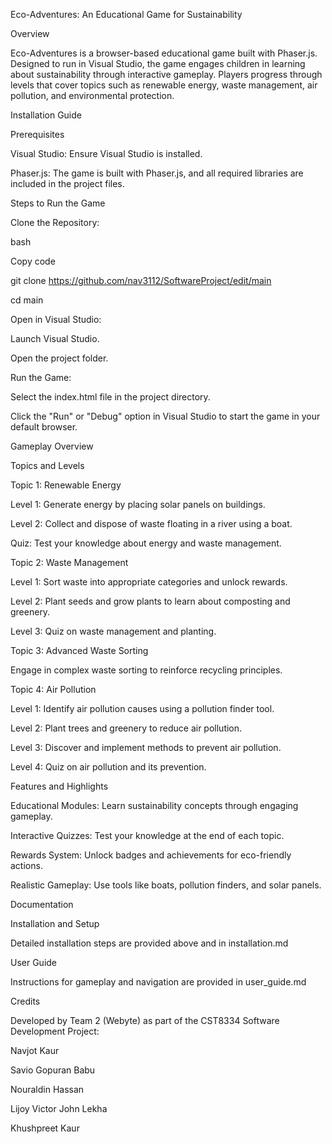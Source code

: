 Eco-Adventures: An Educational Game for Sustainability

Overview

Eco-Adventures is a browser-based educational game built with Phaser.js. Designed to run in Visual Studio, the game engages children in learning about sustainability through interactive gameplay. Players progress through levels that cover topics such as renewable energy, waste management, air pollution, and environmental protection.

Installation Guide

Prerequisites

Visual Studio: Ensure Visual Studio is installed.

Phaser.js: The game is built with Phaser.js, and all required libraries are included in the project files.

Steps to Run the Game

Clone the Repository:

bash

Copy code

git clone https://github.com/nav3112/SoftwareProject/edit/main

cd main

Open in Visual Studio:

Launch Visual Studio.

Open the project folder.

Run the Game:

Select the index.html file in the project directory.

Click the "Run" or "Debug" option in Visual Studio to start the game in your default browser.

Gameplay Overview

Topics and Levels

Topic 1: Renewable Energy

Level 1: Generate energy by placing solar panels on buildings.

Level 2: Collect and dispose of waste floating in a river using a boat.

Quiz: Test your knowledge about energy and waste management.

Topic 2: Waste Management

Level 1: Sort waste into appropriate categories and unlock rewards.

Level 2: Plant seeds and grow plants to learn about composting and greenery.

Level 3: Quiz on waste management and planting.

Topic 3: Advanced Waste Sorting

Engage in complex waste sorting to reinforce recycling principles.

Topic 4: Air Pollution

Level 1: Identify air pollution causes using a pollution finder tool.

Level 2: Plant trees and greenery to reduce air pollution.

Level 3: Discover and implement methods to prevent air pollution.

Level 4: Quiz on air pollution and its prevention.

Features and Highlights

Educational Modules: Learn sustainability concepts through engaging gameplay.

Interactive Quizzes: Test your knowledge at the end of each topic.

Rewards System: Unlock badges and achievements for eco-friendly actions.

Realistic Gameplay: Use tools like boats, pollution finders, and solar panels.

Documentation

Installation and Setup

Detailed installation steps are provided above and in installation.md

User Guide

Instructions for gameplay and navigation are provided in user_guide.md

Credits

Developed by Team 2 (Webyte) as part of the CST8334 Software Development Project:

Navjot Kaur

Savio Gopuran Babu

Nouraldin Hassan

Lijoy Victor John Lekha

Khushpreet Kaur
